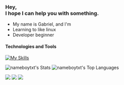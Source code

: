 <div>
  <h3 style="text-alight: center;">
    Hey, <br> I hope I can help you with something.
  </h3>
</div>

- My name is Gabriel, and I'm
- Learning to like linux
- Developer beginner

<div>
  <h4>
    Technologies and Tools
  </h4>
</div>

[![My Skills](https://skillicons.dev/icons?i=js,,html,css,linux,mint,windows,vscode,bootstrap,linkedin,discord)](https://skillicons.dev)

![nameboytxt's Stats](https://github-readme-stats.vercel.app/api?username=nameboytxt&theme=algolia&show_icons=true&hide_border=false&count_private=false)
![nameboytxt's Top Languages](https://github-readme-stats.vercel.app/api/top-langs/?username=nameboytxt&theme=algolia&show_icons=true&hide_border=false&layout=compact)


<div>
<a href="https://instagram.com/gablc._" target="_blank"><img loading="lazy" src="https://img.shields.io/badge/-Instagram-%23E4405F?style=for-the-badge&logo=instagram&logoColor=white" target="_blank"></a>
<a href = "mailto:biel.lgspc.gab@gmail.com"><img loading="lazy" src="https://img.shields.io/badge/Gmail-D14836?style=for-the-badge&logo=gmail&logoColor=white" target="_blank"></a>
<a href="https://www.linkedin.com/in/lucas-gabriel-nameboytxt" target="_blank"><img loading="lazy" src="https://img.shields.io/badge/-LinkedIn-%230077B5?style=for-the-badge&logo=linkedin&logoColor=white" target="_blank"></a>   
</div>
